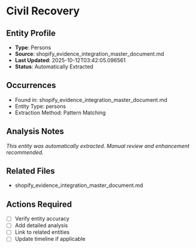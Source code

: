 # Civil Recovery

## Entity Profile
- **Type**: Persons
- **Source**: shopify_evidence_integration_master_document.md
- **Last Updated**: 2025-10-12T03:42:05.096561
- **Status**: Automatically Extracted

## Occurrences
- Found in: shopify_evidence_integration_master_document.md
- Entity Type: persons
- Extraction Method: Pattern Matching

## Analysis Notes
*This entity was automatically extracted. Manual review and enhancement recommended.*

## Related Files
- shopify_evidence_integration_master_document.md

## Actions Required
- [ ] Verify entity accuracy
- [ ] Add detailed analysis
- [ ] Link to related entities
- [ ] Update timeline if applicable
